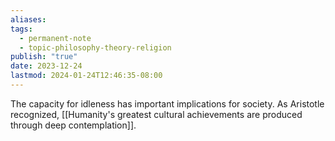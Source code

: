 ```yaml
---
aliases: 
tags:
  - permanent-note
  - topic-philosophy-theory-religion
publish: "true"
date: 2023-12-24
lastmod: 2024-01-24T12:46:35-08:00
---
```

The capacity for idleness has important implications for society. As Aristotle recognized, [[Humanity's greatest cultural achievements are produced through deep contemplation]].